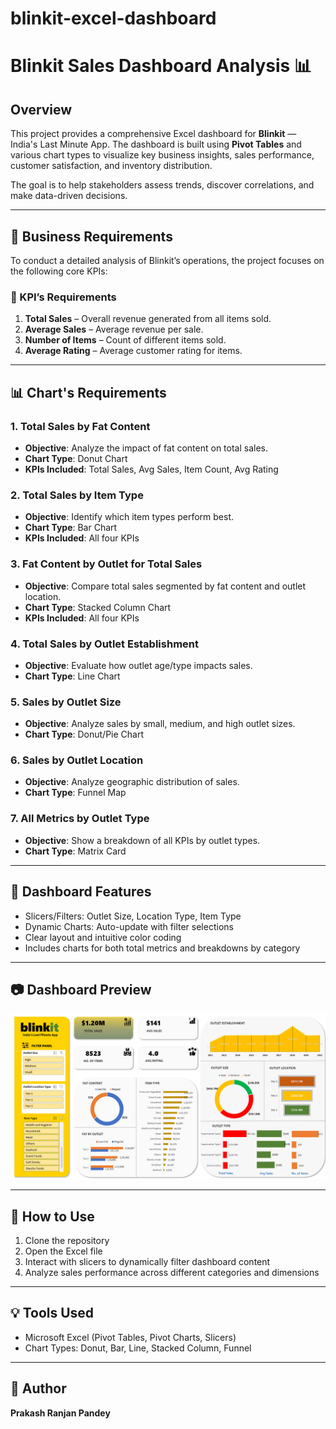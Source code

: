 # blinkit-excel-dashboard
# Blinkit Sales Dashboard Analysis 📊

## Overview

This project provides a comprehensive Excel dashboard for **Blinkit** — India's Last Minute App. The dashboard is built using **Pivot Tables** and various chart types to visualize key business insights, sales performance, customer satisfaction, and inventory distribution. 

The goal is to help stakeholders assess trends, discover correlations, and make data-driven decisions.

---

## 🔑 Business Requirements

To conduct a detailed analysis of Blinkit’s operations, the project focuses on the following core KPIs:

### 📌 KPI’s Requirements

1. **Total Sales** – Overall revenue generated from all items sold.  
2. **Average Sales** – Average revenue per sale.  
3. **Number of Items** – Count of different items sold.  
4. **Average Rating** – Average customer rating for items.

---

## 📊 Chart's Requirements

### 1. **Total Sales by Fat Content**
- **Objective**: Analyze the impact of fat content on total sales.
- **Chart Type**: Donut Chart
- **KPIs Included**: Total Sales, Avg Sales, Item Count, Avg Rating

### 2. **Total Sales by Item Type**
- **Objective**: Identify which item types perform best.
- **Chart Type**: Bar Chart
- **KPIs Included**: All four KPIs

### 3. **Fat Content by Outlet for Total Sales**
- **Objective**: Compare total sales segmented by fat content and outlet location.
- **Chart Type**: Stacked Column Chart
- **KPIs Included**: All four KPIs

### 4. **Total Sales by Outlet Establishment**
- **Objective**: Evaluate how outlet age/type impacts sales.
- **Chart Type**: Line Chart

### 5. **Sales by Outlet Size**
- **Objective**: Analyze sales by small, medium, and high outlet sizes.
- **Chart Type**: Donut/Pie Chart

### 6. **Sales by Outlet Location**
- **Objective**: Analyze geographic distribution of sales.
- **Chart Type**: Funnel Map

### 7. **All Metrics by Outlet Type**
- **Objective**: Show a breakdown of all KPIs by outlet types.
- **Chart Type**: Matrix Card

---

## 🧩 Dashboard Features

- Slicers/Filters: Outlet Size, Location Type, Item Type  
- Dynamic Charts: Auto-update with filter selections  
- Clear layout and intuitive color coding  
- Includes charts for both total metrics and breakdowns by category

---

## 📷 Dashboard Preview

![Blinkit Dashboard Preview](https://github.com/prakash-618/blinkit-excel-dashboard/blob/main/Dashboard%20preview.png)

---

## 📁 How to Use

1. Clone the repository  
2. Open the Excel file  
3. Interact with slicers to dynamically filter dashboard content  
4. Analyze sales performance across different categories and dimensions  

---

## 💡 Tools Used

- Microsoft Excel (Pivot Tables, Pivot Charts, Slicers)
- Chart Types: Donut, Bar, Line, Stacked Column, Funnel

---

## 🔗 Author

**Prakash Ranjan Pandey**  

